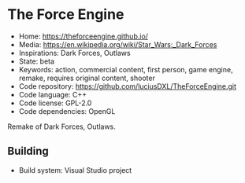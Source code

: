 # The Force Engine

- Home: https://theforceengine.github.io/
- Media: https://en.wikipedia.org/wiki/Star_Wars:_Dark_Forces
- Inspirations: Dark Forces, Outlaws
- State: beta
- Keywords: action, commercial content, first person, game engine, remake, requires original content, shooter
- Code repository: https://github.com/luciusDXL/TheForceEngine.git
- Code language: C++
- Code license: GPL-2.0
- Code dependencies: OpenGL

Remake of Dark Forces, Outlaws.

## Building

- Build system: Visual Studio project
